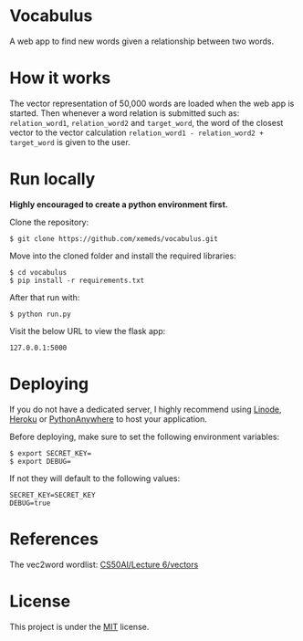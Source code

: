 # Vocabulus

A web app to find new words given a relationship between two words.

# How it works

The vector representation of 50,000 words are loaded when the web app is started. Then whenever a word relation is submitted such as: `relation_word1`, `relation_word2` and `target_word`, the word of the closest vector to the vector calculation `relation_word1 - relation_word2 + target_word` is given to the user.

# Run locally

**Highly encouraged to create a python environment first.**

Clone the repository:

	$ git clone https://github.com/xemeds/vocabulus.git

Move into the cloned folder and install the required libraries:

	$ cd vocabulus
	$ pip install -r requirements.txt

After that run with:

	$ python run.py

Visit the below URL to view the flask app:

	127.0.0.1:5000

# Deploying

If you do not have a dedicated server, I highly recommend using [Linode](https://www.linode.com/), [Heroku](https://www.heroku.com/) or [PythonAnywhere](https://www.pythonanywhere.com/) to host your application.

Before deploying, make sure to set the following environment variables:

	$ export SECRET_KEY=
	$ export DEBUG=

If not they will default to the following values:

	SECRET_KEY=SECRET_KEY
	DEBUG=true

# References

The vec2word wordlist: [CS50AI/Lecture 6/vectors](https://cdn.cs50.net/ai/2020/spring/lectures/6/src6/vectors/words.txt)

# License

This project is under the [MIT](https://github.com/xemeds/vocabulus/blob/master/LICENSE) license.
